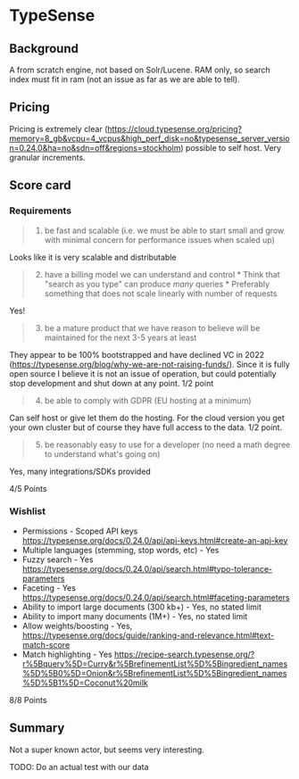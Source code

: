 # TypeSense

## Background

A from scratch engine, not based on Solr/Lucene.
RAM only, so search index must fit in ram (not an issue as far as we are able to tell).

## Pricing

Pricing is extremely clear (https://cloud.typesense.org/pricing?memory=8_gb&vcpu=4_vcpus&high_perf_disk=no&typesense_server_version=0.24.0&ha=no&sdn=off&regions=stockholm) possible to self host. Very granular increments.


## Score card
### Requirements
> 1. be fast and scalable (i.e. we must be able to start small and grow with minimal concern for performance issues when scaled up)

Looks like it is very scalable and distributable

> 2. have a billing model we can understand and control
	* Think that "search as you type" can produce *many* queries
	* Preferably something that does not scale linearly with number of requests

Yes!

> 3. be a mature product that we have reason to believe will be maintained for the next 3-5 years at least

They appear to be 100% bootstrapped and have declined VC in 2022 (https://typesense.org/blog/why-we-are-not-raising-funds/).
Since it is fully open source I believe it is not an issue of operation, but could potentially stop development and shut down at any point.
1/2 point

> 4. be able to comply with GDPR (EU hosting at a minimum)

Can self host or give let them do the hosting. For the cloud version you get your own cluster but of course they have full access to the data.
1/2 point.

> 5. be reasonably easy to use for a developer (no need a math degree to understand what's going on)

Yes, many integrations/SDKs provided

4/5 Points

### Wishlist

* Permissions - Scoped API keys https://typesense.org/docs/0.24.0/api/api-keys.html#create-an-api-key
* Multiple languages (stemming, stop words, etc) - Yes
* Fuzzy search - Yes https://typesense.org/docs/0.24.0/api/search.html#typo-tolerance-parameters
* Faceting - Yes https://typesense.org/docs/0.24.0/api/search.html#faceting-parameters
* Ability to import large documents (300 kb+) - Yes, no stated limit
* Ability to import many documents (1M+) - Yes, no stated limit
* Allow weights/boosting - Yes, https://typesense.org/docs/guide/ranking-and-relevance.html#text-match-score
* Match highlighting - Yes https://recipe-search.typesense.org/?r%5Bquery%5D=Curry&r%5BrefinementList%5D%5Bingredient_names%5D%5B0%5D=Onion&r%5BrefinementList%5D%5Bingredient_names%5D%5B1%5D=Coconut%20milk

8/8 Points

## Summary

Not a super known actor, but seems very interesting.

TODO: Do an actual test with our data
